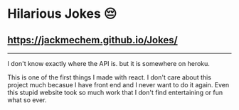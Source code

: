 # Hilarious Jokes 😔
## https://jackmechem.github.io/Jokes/
***
I don't know exactly where the API is. but it is somewhere on heroku.

This is one of the first things I made with react. 
I don't care about this project much becasue I have front end and I never want to do it again. Even this stupid website took so much work that I don't find entertaining or fun what so ever.
